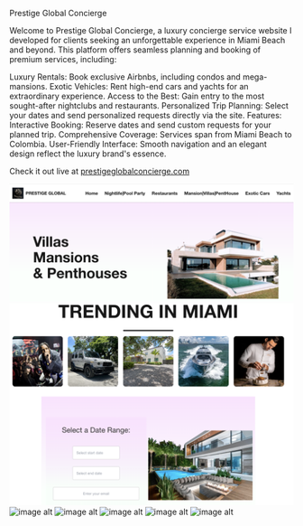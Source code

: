 Prestige Global Concierge

Welcome to Prestige Global Concierge, a luxury concierge service website I developed for clients seeking an unforgettable experience in Miami Beach and beyond. This platform offers seamless planning and booking of premium services, including:

Luxury Rentals: Book exclusive Airbnbs, including condos and mega-mansions.
Exotic Vehicles: Rent high-end cars and yachts for an extraordinary experience.
Access to the Best: Gain entry to the most sought-after nightclubs and restaurants.
Personalized Trip Planning: Select your dates and send personalized requests directly via the site.
Features:
Interactive Booking: Reserve dates and send custom requests for your planned trip.
Comprehensive Coverage: Services span from Miami Beach to Colombia.
User-Friendly Interface: Smooth navigation and an elegant design reflect the luxury brand's essence.

Check it out live at [prestigeglobalconcierge.com](https://prestigeglobalconcierge.com/)

![image alt](https://github.com/keneversley/PRESTIGE-GLOBAL/blob/67273d8755424356ab0ff9bd3db54107f89bc206/global1.png)
![image alt](https://github.com/keneversley/PRESTIGE-GLOBAL/blob/1868a9c6d76c2526dded0610e539b206fe5ff012/global2.png)
![image alt](https://github.com/keneversley/PRESTIGE-GLOBAL/blob/1868a9c6d76c2526dded0610e539b206fe5ff012/global3.png)
![image alt](https://github.com/keneversley/PRESTIGE-GLOBAL/blob/1868a9c6d76c2526dded0610e539b206fe5ff012/global4.png)
![image alt](https://github.com/keneversley/PRESTIGE-GLOBAL/blob/1868a9c6d76c2526dded0610e539b206fe5ff012/global5.png)
![image alt](https://github.com/keneversley/PRESTIGE-GLOBAL/blob/1868a9c6d76c2526dded0610e539b206fe5ff012/global6.png)
![image alt](https://github.com/keneversley/PRESTIGE-GLOBAL/blob/1868a9c6d76c2526dded0610e539b206fe5ff012/global7.png)

